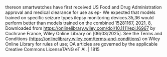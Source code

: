 thereon smartwatches have first received US Food and Drug
Administration approval and medical clearance for use as ep- We expected that models trained on specific seizure types
ilepsy monitoring devices.35,36 would perform better than models trained on the combined
15281167,
2021,
8,
Downloaded
from
https://onlinelibrary.wiley.com/doi/10.1111/epi.16967
by
Cochrane
France,
Wiley
Online
Library
on
[06/03/2025].
See
the
Terms
and
Conditions
(https://onlinelibrary.wiley.com/terms-and-conditions)
on
Wiley
Online
Library
for
rules
of
use;
OA
articles
are
governed
by
the
applicable
Creative
Commons
LicenseTANG eT Al. | 1815